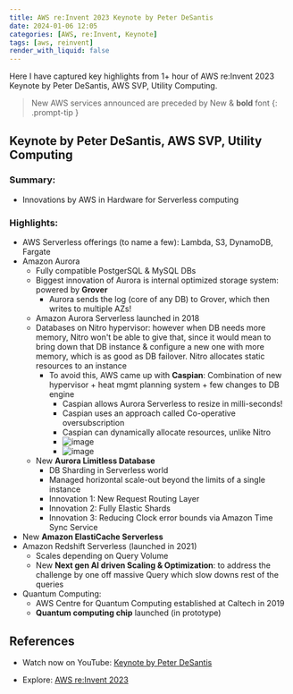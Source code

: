 ```yaml
---
title: AWS re:Invent 2023 Keynote by Peter DeSantis
date: 2024-01-06 12:05
categories: [AWS, re:Invent, Keynote]
tags: [aws, reinvent]
render_with_liquid: false
---
```


Here I have captured key highlights from 1+ hour of AWS re:Invent 2023 Keynote by  Peter DeSantis, AWS SVP, Utility Computing. 

> New AWS services announced are preceded by New &amp; **bold** font
{: .prompt-tip }

## Keynote by Peter DeSantis, AWS SVP, Utility Computing

### Summary:

- Innovations by AWS in Hardware for Serverless computing

### Highlights:

- AWS Serverless offerings (to name a few): Lambda, S3, DynamoDB, Fargate
- Amazon Aurora
    - Fully compatible PostgerSQL & MySQL DBs
    - Biggest innovation of Aurora is internal optimized storage system: powered by **Grover**
        - Aurora sends the log (core of any DB) to Grover, which then writes to multiple AZs!
    - Amazon Aurora Serverless launched in 2018
    - Databases on Nitro hypervisor: however when DB needs more memory, Nitro won't be able to give that, since it would mean to bring down that DB instance & configure a new one with more memory, which is as good as DB failover. Nitro allocates static resources to an instance
        - To avoid this, AWS came up with **Caspian**: Combination of new hypervisor + heat mgmt planning system + few changes to DB engine
            - Caspian allows Aurora Serverless to resize in milli-seconds!
            - Caspian uses an approach called Co-operative oversubscription
            - Caspian can dynamically allocate resources, unlike Nitro
            - ![image](/assets/img/posts/2024-01-06-aws-reinvent-2023-keynote-peter-desantis/caspian-1.png)
            - ![image](/assets/img/posts/2024-01-06-aws-reinvent-2023-keynote-peter-desantis/caspian-2.png)            
    - New **Aurora Limitless Database** 
        - DB Sharding in Serverless world
        - Managed horizontal scale-out beyond the limits of a single instance
        - Innovation 1: New Request Routing Layer
        - Innovation 2: Fully Elastic Shards
        - Innovation 3: Reducing Clock error bounds via Amazon Time Sync Service
- New **Amazon ElastiCache Serverless**
- Amazon Redshift Serverless (launched in 2021)
    - Scales depending on Query Volume
    - New **Next gen AI driven Scaling & Optimization**: to address the challenge by one off massive Query which slow downs rest of the queries
- Quantum Computing:
    - AWS Centre for Quantum Computing established at Caltech in 2019
    - **Quantum computing chip** launched (in prototype)

## References

- Watch now on YouTube: <a href="https://youtu.be/pJG6nmR7XxI?si=8P58ah_gP_SqVsW3" target="_blank">Keynote by Peter DeSantis</a>

- Explore: <a href="https://reinvent.awsevents.com/keynotes/" target="_blank">AWS re:Invent 2023</a>
